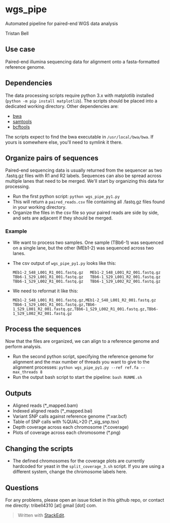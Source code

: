 # wgs_pipe
Automated pipeline for paired-end WGS data analysis

Tristan Bell

## Use case

Paired-end illumina sequencing data for alignment onto a fasta-formatted reference genome.


## Dependencies

The data processing scripts require python 3.x with matplotlib installed (`python -m pip install matplotlib`).  The scripts should be placed into a dedicated working directory. Other dependencies are:
 - [bwa](https://bio-bwa.sourceforge.net/)
 - [samtools](http://www.htslib.org/)
 - [bcftools](https://samtools.github.io/bcftools/bcftools.html)

The scripts expect to find the bwa executable in `/usr/local/bwa/bwa`.  If yours is somewhere else, you'll need to symlink it there.

## Organize pairs of sequences

Paired-end sequencing data is usually returned from the sequencer as two .fastq.gz files with R1 and R2 labels.  Sequences can also be spread across multiple lanes that need to be merged.  We'll start by organizing this data for processing.

 - Run the first python script: `python wgs_pipe_py1.py`
 - This will return a `paired_reads.csv` file containing all .fastq.gz files found in your working directory.
 - Organize the files in the csv file so your paired reads are side by side, and sets are adjacent if they should be merged.

### Example

 - We want to process two samples.  One sample (TBb6-1) was sequenced on a single lane, but the other (MEb1-2) was sequenced across two lanes.
 - The csv output of `wgs_pipe_py1.py` looks like this:

    `MEb1-2_S48_L001_R1_001.fastq.gz  
MEb1-2_S48_L001_R2_001.fastq.gz  
TBb6-1_S29_L001_R1_001.fastq.gz  
TBb6-1_S29_L001_R2_001.fastq.gz  
TBb6-1_S29_L002_R1_001.fastq.gz  
TBb6-1_S29_L002_R2_001.fastq.gz`

 - We need to reformat it like this:

    `MEb1-2_S48_L001_R1_001.fastq.gz,MEb1-2_S48_L001_R2_001.fastq.gz  
TBb6-1_S29_L001_R1_001.fastq.gz,TBb6-1_S29_L001_R2_001.fastq.gz,TBb6-1_S29_L002_R1_001.fastq.gz,TBb6-1_S29_L002_R2_001.fastq.gz`


## Process the sequences

Now that the files are organized, we can align to a reference genome and perform analysis.

 - Run the second python script, specifying the reference genome for alignment and the max number of threads you want to give to the alignment processes: `python wgs_pipe_py1.py --ref ref.fa --max_threads 8`
 - Run the output bash script to start the pipeline: `bash RUNME.sh`

## Outputs

 - Aligned reads (*_mapped.bam)
 - Indexed aligned reads (*_mapped.bai)
 - Variant SNP calls against reference genome (*.var.bcf)
 - Table of SNP calls with %QUAL>20 (*_sig_snp.tsv)
 - Depth coverage across each chromosome (*.coverage)
 - Plots of coverage across each chromosome (*.png)


## Changing the scripts

 - The defined chromosomes for the coverage plots are currently hardcoded for yeast in the `split_coverage_3.sh` script.  If you are using a different system, change the chromosome labels here.


## Questions

For any problems, please open an issue ticket in this github repo, or contact me directly: tribell4310 [at] gmail [dot] com.

> Written with [StackEdit](https://stackedit.io/).
